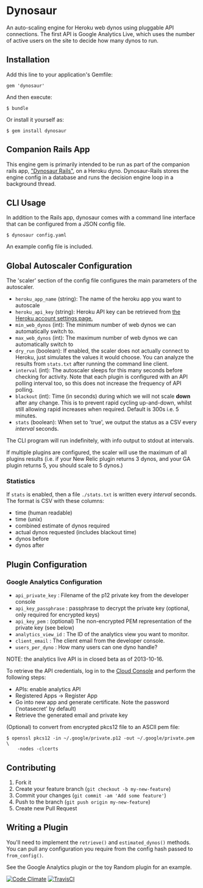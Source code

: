 # Dynosaur

An auto-scaling engine for Heroku web dynos using pluggable API connections.
The first API is Google Analytics Live, which uses the number of active users
on the site to decide how many dynos to run.

## Installation

Add this line to your application's Gemfile:

    gem 'dynosaur'

And then execute:

    $ bundle

Or install it yourself as:

    $ gem install dynosaur

## Companion Rails App

This engine gem is primarily intended to be run as part of the companion rails
app, ["Dynosaur Rails"](https://github.com/harrystech/dynosaur-rails), on a
Heroku dyno. Dynosaur-Rails stores the engine config in a database and
runs the decision engine loop in a background thread.

## CLI Usage

In addition to the Rails app, dynosaur comes with a command line
interface that can be configured from a JSON config file.

    $ dynosaur config.yaml

An example config file is included.

## Global Autoscaler Configuration

The 'scaler' section of the config file configures the main parameters of the
autoscaler.

 - `heroku_app_name` (string): The name of the heroku app you want to autoscale
 - `heroku_api_key` (string): Heroku API key can be retrieved from [the Heroku account settings page.](https://dashboard.heroku.com/account)
 - `min_web_dynos` (int): The minimum number of web dynos we can automatically switch
   to.
 - `max_web_dynos` (int): The maximum number of web dynos we can automatically switch
   to
 - `dry_run` (boolean): If enabled, the scaler does not actually connect to Heroku, just
        simulates the values it would choose. You can analyze the results from
        `stats.txt` after running the command line client.
 - `interval` (int): The autoscaler sleeps for this many seconds before checking for
        activity. Note that each plugin is configured with an API polling
        interval too, so this does not increase the frequency of API polling.
 - `blackout` (int): Time (in seconds) during which we will not scale **down** after
        any change. This is to prevent rapid cycling up-and-down, whilst still
        allowing rapid increases when required. Default is 300s i.e. 5 minutes.
 - `stats` (boolean): When set to 'true', we output the status as a CSV every
        *interval* seconds.

The CLI program will run indefinitely, with info output to stdout at intervals.

If multiple plugins are configured, the scaler will use the maximum of all
plugins results (i.e. if your New Relic plugin returns 3 dynos, and your GA plugin
returns 5, you should scale to 5 dynos.)

### Statistics

If `stats` is enabled, then a file `./stats.txt` is written every *interval*
seconds. The format is CSV with these columns:

 - time (human readable)
 - time (unix)
 - combined estimate of dynos required
 - actual dynos requested (includes blackout time)
 - dynos before
 - dynos after

## Plugin Configuration

### Google Analytics Configuration

- `api_private_key` : Filename of the p12 private key from the developer console
- `api_key_passphrase` : passphrase to decrypt the private key (optional, only required for encrypted keys)
- `api_key_pem` : (optional) The non-encrypted PEM representation of the private
  key (see below)
- `analytics_view_id` : The ID of the analytics view you want to monitor.
- `client_email` : The client email from the developer console.
- `users_per_dyno` : How many users can one dyno handle?

NOTE: the analytics live API is in closed beta as of 2013-10-16.

To retrieve the API credentials, log in to the [Cloud Console](https://cloud.google.com/console#/project) and perform the following steps:

- APIs: enable analytics API
- Registered Apps -> Register App
- Go into new app and generate certificate. Note the password ('notasecret' by
  default)
- Retrieve the generated email and private key


(Optional) to convert from encrypted pkcs12 file to an ASCII pem file:

    $ openssl pkcs12 -in ~/.google/private.p12 -out ~/.google/private.pem \
		-nodes -clcerts

## Contributing

1. Fork it
2. Create your feature branch (`git checkout -b my-new-feature`)
3. Commit your changes (`git commit -am 'Add some feature'`)
4. Push to the branch (`git push origin my-new-feature`)
5. Create new Pull Request

## Writing a Plugin

You'll need to implement the `retrieve()` and `estimated_dynos()` methods.
You can pull any configuration you require from the config hash passed to
`from_config()`.

See the Google Analytics plugin or the toy Random plugin for an example.

[![Code Climate](https://codeclimate.com/github/harrystech/dynosaur.png)](https://codeclimate.com/github/harrystech/dynosaur)
[![TravisCI](https://travis-ci.org/harrystech/dynosaur.png)](https://travis-ci.org/harrystech/dynosaur)
